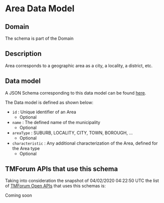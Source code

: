 # Area Data Model

## Domain

The  schema is part of the  Domain

## Description

Area corresponds to a geographic area as a city, a locality, a district, etc.

## Data model

A JSON Schema corresponding to this data model can be found
[here](https://github.com/tmforum-rand/schemas/blob/candidates/Common/Area.schema.json).

The Data model is defined as shown below:
- `id` : Unique identifier of an Area
  - Optional
- `name` : The defined name of the municipality
  - Optional
- `areaType` : SUBURB, LOCALITY, CITY, TOWN, BOROUGH, ...
  - Optional
- `characteristic` : Any additional characterization of the Area, defined for the Area type
  - Optional




## TMForum APIs that use this schema

Taking into consideration the snapshot of 04/02/2020 04:22:50 UTC the list of [TMForum Open APIs](https://www.tmforum.org/open-apis/) that uses this schemas is:

Coming soon